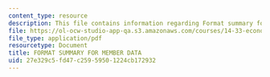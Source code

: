 ```yaml
---
content_type: resource
description: This file contains information regarding Format summary for member data.
file: https://ol-ocw-studio-app-qa.s3.amazonaws.com/courses/14-33-economics-research-and-communication-spring-2012/27e329c5fd47c25959501224cb172932_MIT14_33S12_CommitteCodbok.pdf
file_type: application/pdf
resourcetype: Document
title: FORMAT SUMMARY FOR MEMBER DATA
uid: 27e329c5-fd47-c259-5950-1224cb172932
---
```

